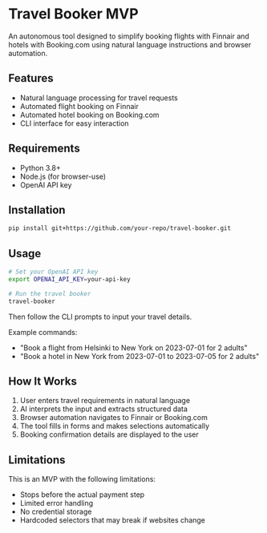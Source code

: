 # Travel Booker MVP

An autonomous tool designed to simplify booking flights with Finnair and hotels with Booking.com using natural language instructions and browser automation.

## Features

- Natural language processing for travel requests
- Automated flight booking on Finnair
- Automated hotel booking on Booking.com
- CLI interface for easy interaction

## Requirements

- Python 3.8+
- Node.js (for browser-use)
- OpenAI API key

## Installation

```bash
pip install git+https://github.com/your-repo/travel-booker.git
```

## Usage

```bash
# Set your OpenAI API key
export OPENAI_API_KEY=your-api-key

# Run the travel booker
travel-booker
```

Then follow the CLI prompts to input your travel details.

Example commands:
- "Book a flight from Helsinki to New York on 2023-07-01 for 2 adults"
- "Book a hotel in New York from 2023-07-01 to 2023-07-05 for 2 adults"

## How It Works

1. User enters travel requirements in natural language
2. AI interprets the input and extracts structured data
3. Browser automation navigates to Finnair or Booking.com
4. The tool fills in forms and makes selections automatically
5. Booking confirmation details are displayed to the user

## Limitations

This is an MVP with the following limitations:
- Stops before the actual payment step
- Limited error handling
- No credential storage
- Hardcoded selectors that may break if websites change
